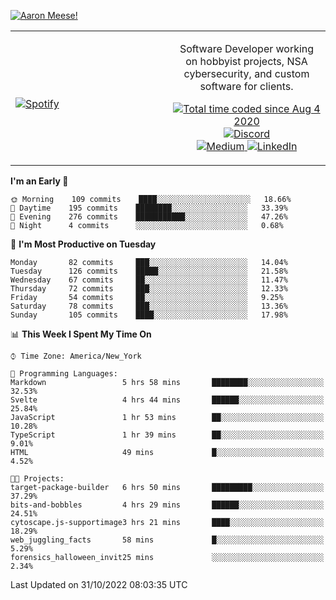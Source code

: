 [![Aaron Meese!](https://user-images.githubusercontent.com/17814535/88975338-a2aabf00-d27f-11ea-963f-8a19608716b4.png)](https://github.com/ajmeese7/readme-ascii "README ASCII")

<!-- Modified from project here: https://github.com/novatorem/novatorem -->
<table width="100%">
  <tr>
  <td width="50%">

&nbsp; <br> [![Spotify](https://ajmeese7.vercel.app/api/spotify)](https://open.spotify.com/user/ajmeese)

  </td>
  <td width="50%">
    <p align="center">
    Software Developer working on hobbyist projects, NSA cybersecurity, and custom software for clients.
    </p>
    <p align="center">
      <a href="https://wakatime.com/@f726891d-3b02-46cd-9b60-e8c59f9e2b14">
        <img src="https://wakatime.com/badge/user/f726891d-3b02-46cd-9b60-e8c59f9e2b14.svg" alt="Total time coded since Aug 4 2020" title="WakaTime" />
      </a>
      <a href="http://link.aaronmeese.com/discord">
        <img src="https://img.shields.io/badge/discord-ajmeese7%234835-369?style=flat-square&logo=discord&logoColor=white&color=purple" alt="Discord" title="Discord">
      </a>
      <br />
      <a href="https://link.aaronmeese.com/medium">
        <img src="https://img.shields.io/badge/medium-ajmeese7-1DB954?style=flat-square&logo=medium&logoColor=white" alt="Medium" title="Medium">
      </a>
      <a href="https://link.aaronmeese.com/linkedin">
        <img src="https://img.shields.io/badge/linkedIn-aaronmeese-1DB954?style=flat-square&logo=linkedin&logoColor=white&color=blue" alt="LinkedIn" title="LinkedIn">
      </a>
    </p>
  </td>

</table>

[//]: <> (The `&nbsp;` is to have Aphelion take up more space)

<!--START_SECTION:waka-->
**I'm an Early 🐤** 

```text
🌞 Morning    109 commits    ████░░░░░░░░░░░░░░░░░░░░░   18.66% 
🌆 Daytime    195 commits    ████████░░░░░░░░░░░░░░░░░   33.39% 
🌃 Evening    276 commits    ███████████░░░░░░░░░░░░░░   47.26% 
🌙 Night      4 commits      ░░░░░░░░░░░░░░░░░░░░░░░░░   0.68%

```
📅 **I'm Most Productive on Tuesday** 

```text
Monday       82 commits     ███░░░░░░░░░░░░░░░░░░░░░░   14.04% 
Tuesday      126 commits    █████░░░░░░░░░░░░░░░░░░░░   21.58% 
Wednesday    67 commits     ██░░░░░░░░░░░░░░░░░░░░░░░   11.47% 
Thursday     72 commits     ███░░░░░░░░░░░░░░░░░░░░░░   12.33% 
Friday       54 commits     ██░░░░░░░░░░░░░░░░░░░░░░░   9.25% 
Saturday     78 commits     ███░░░░░░░░░░░░░░░░░░░░░░   13.36% 
Sunday       105 commits    ████░░░░░░░░░░░░░░░░░░░░░   17.98%

```


📊 **This Week I Spent My Time On** 

```text
⌚︎ Time Zone: America/New_York

💬 Programming Languages: 
Markdown                 5 hrs 58 mins       ████████░░░░░░░░░░░░░░░░░   32.53% 
Svelte                   4 hrs 44 mins       ██████░░░░░░░░░░░░░░░░░░░   25.84% 
JavaScript               1 hr 53 mins        ██░░░░░░░░░░░░░░░░░░░░░░░   10.28% 
TypeScript               1 hr 39 mins        ██░░░░░░░░░░░░░░░░░░░░░░░   9.01% 
HTML                     49 mins             █░░░░░░░░░░░░░░░░░░░░░░░░   4.52%

🐱‍💻 Projects: 
target-package-builder   6 hrs 50 mins       █████████░░░░░░░░░░░░░░░░   37.29% 
bits-and-bobbles         4 hrs 29 mins       ██████░░░░░░░░░░░░░░░░░░░   24.51% 
cytoscape.js-supportimage3 hrs 21 mins       ████░░░░░░░░░░░░░░░░░░░░░   18.29% 
web_juggling_facts       58 mins             █░░░░░░░░░░░░░░░░░░░░░░░░   5.29% 
forensics_halloween_invit25 mins             ░░░░░░░░░░░░░░░░░░░░░░░░░   2.34%

```


 Last Updated on 31/10/2022 08:03:35 UTC
<!--END_SECTION:waka-->
